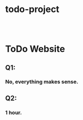 # todo-project

<br />  
<br />   

# **ToDo Website**  

## Q1:
### No, everything makes sense.

## Q2:
###  1 hour.

